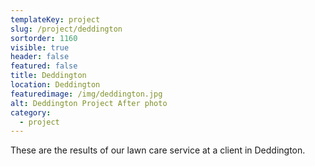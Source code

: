```yaml
---
templateKey: project
slug: /project/deddington
sortorder: 1160
visible: true
header: false
featured: false
title: Deddington
location: Deddington
featuredimage: /img/deddington.jpg
alt: Deddington Project After photo
category:
  - project
---
```

These are the results of our lawn care service at a client in Deddington.
